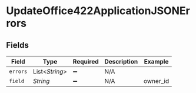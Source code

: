 # UpdateOffice422ApplicationJSONErrors


## Fields

| Field              | Type               | Required           | Description        | Example            |
| ------------------ | ------------------ | ------------------ | ------------------ | ------------------ |
| `errors`           | List<*String*>     | :heavy_minus_sign: | N/A                |                    |
| `field`            | *String*           | :heavy_minus_sign: | N/A                | owner_id           |